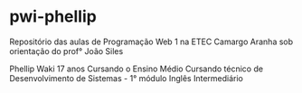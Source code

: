 # pwi-phellip
Repositório das aulas de Programação Web 1 na ETEC Camargo Aranha sob orientação do prof° João Siles

Phellip Waki
17 anos
Cursando o Ensino Médio
Cursando técnico de Desenvolvimento de Sistemas - 1° módulo
Inglês Intermediário
